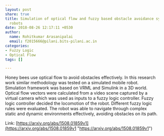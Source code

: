 ```yaml
---
layout: post
share: true
title: Simulation of optical flow and fuzzy based obstacle avoidance system for mobile
  robots
date: 2018-08-26 12:17:11 +0530
author:
  name: Rohitkumar Arasanipalai
  email: f2015666@pilani.bits-pilani.ac.in
categories:
- Fuzzy Logic
- Optical Flow
tags: []

---
```

Honey bees use optical flow to avoid obstacles effectively. In this research work similar methodology was tested on a simulated mobile robot. Simulation framework was based on VRML and Simulink in a 3D world. Optical flow vectors were calculated from a video scene captured by a virtual camera which was used as inputs to a fuzzy logic controller. Fuzzy logic controller decided the locomotion of the robot. Different fuzzy logic rules were evaluated. The robot was able to navigate through complex static and dynamic environments effectively, avoiding obstacles on its path.

Link: [https://arxiv.org/abs/1508.01859v1](https://arxiv.org/abs/1508.01859v1 "https://arxiv.org/abs/1508.01859v1")